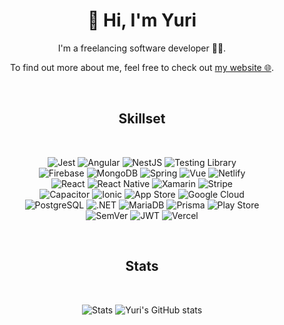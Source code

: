 <div align="center">

  <h1 align="center"><strong>👋 Hi, I'm Yuri</strong></h1>

  <p>
    I'm a freelancing software developer 👩‍💻.
  </p>
  <p>
    To find out more about me, feel free to check out <a href="https://yuri.li">my website 🌐</a>.
  </p>
<br/>

## Skillset
<br/>

![Jest](https://img.shields.io/badge/Jest-c21325?style=flat-square&logo=jest&logoColor=FFF)
![Angular](https://img.shields.io/badge/Angular-dd0031?style=flat-square&logo=angular&logoColor=FFF)
![NestJS](https://img.shields.io/badge/NestJS-E0234E?style=flat-square&logo=nestjs&logoColor=FFF)
![Testing Library](https://img.shields.io/badge/Testing%20Library-e33332?style=flat-square&logo=testinglibrary&logoColor=FFF)<br/>
![Firebase](https://img.shields.io/badge/Firebase-ffca28?style=flat-square&logo=firebase&logoColor=FFF)
![MongoDB](https://img.shields.io/badge/MongoDB-47a248?style=flat-square&logo=mongodb&logoColor=FFF)
![Spring](https://img.shields.io/badge/Spring-6db33f?style=flat-square&logo=spring&logoColor=FFF)
![Vue](https://img.shields.io/badge/Vue-4fc08d?style=flat-square&logo=vuedotjs&logoColor=FFF)
![Netlify](https://img.shields.io/badge/Netlify-00c7b7?style=flat-square&logo=netlify&logoColor=FFF)<br/>
![React](https://img.shields.io/badge/React-61dafb?style=flat-square&logo=react&logoColor=FFF)
![React Native](https://img.shields.io/badge/React%20Native-61DAFB?style=flat-square&logo=react&logoColor=FFF)
![Xamarin](https://img.shields.io/badge/Xamarin-3498DB?style=flat-square&logo=xamarin&logoColor=FFF)
![Stripe](https://img.shields.io/badge/Stripe-008cdd?style=flat-square&logo=stripe&logoColor=FFF)<br/>
![Capacitor](https://img.shields.io/badge/Capacitor-119eff?style=flat-square&logo=capacitor&logoColor=FFF)
![Ionic](https://img.shields.io/badge/Ionic-3880ff?style=flat-square&logo=ionic&logoColor=FFF)
![App Store](https://img.shields.io/badge/App%20Store-0d96f6?style=flat-square&logo=appstore&logoColor=FFF)
![Google Cloud](https://img.shields.io/badge/Google%20Cloud-4285f4?style=flat-square&logo=googlecloud&logoColor=FFF)<br/>
![PostgreSQL](https://img.shields.io/badge/PostgreSQL-4169e1?style=flat-square&logo=postgresql&logoColor=FFF)
![.NET](https://img.shields.io/badge/.NET-512BD4?style=flat-square&logo=dotnet&logoColor=FFF)
![MariaDB](https://img.shields.io/badge/MariaDB-003545?style=flat-square&logo=mariadb&logoColor=FFF)
![Prisma](https://img.shields.io/badge/Prisma-2d3748?style=flat-square&logo=prisma&logoColor=FFF)
![Play Store](https://img.shields.io/badge/Play%20Store-414141?style=flat-square&logo=googleplay&logoColor=FFF)<br/>
![SemVer](https://img.shields.io/badge/SemVer-3f4551?style=flat-square&logo=semver&logoColor=FFF)
![JWT](https://img.shields.io/badge/JWT-000?style=flat-square&logo=jsonwebtokens&logoColor=FFF)
![Vercel](https://img.shields.io/badge/vercel-000?style=flat-square&logo=vercel&logoColor=FFF)

<br/>
</div>
<div align="center">

## Stats
<br/>

![Stats](https://github-readme-stats-tau-ecru-96.vercel.app/api?username=yuri-becker&show_icons=true&theme=transparent&text_color=f67280&title_color=f67280&icon_color=f67280&hide_border=true&hide_rank=true&hide_title=true)
![Yuri's GitHub stats](https://github-readme-stats-tau-ecru-96.vercel.app/api/top-langs?username=yuri-becker&show_icons=true&theme=transparent&text_color=f67280&title_color=f67280&icon_color=f67280&hide_border=true&hide_rank=true&hide_title=true&layout=compact)
</div>
